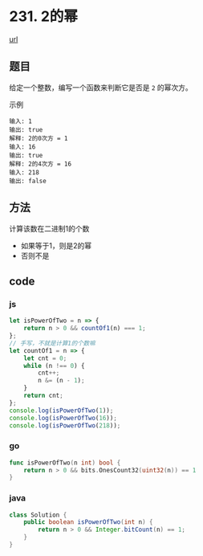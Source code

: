 # 231. 2的幂

[url](https://leetcode-cn.com/problems/power-of-two/)


## 题目

给定一个整数，编写一个函数来判断它是否是 `2` 的幂次方。

示例
```
输入: 1
输出: true
解释: 2的0次方 = 1
输入: 16
输出: true
解释: 2的4次方 = 16
输入: 218
输出: false
```


## 方法

计算该数在二进制1的个数
- 如果等于1，则是2的幂
- 否则不是

## code

### js

```js
let isPowerOfTwo = n => {
    return n > 0 && countOf1(n) === 1;
};
// 手写，不就是计算1的个数嘛
let countOf1 = n => {
    let cnt = 0;
    while (n !== 0) {
        cnt++;
        n &= (n - 1);
    }
    return cnt;
};
console.log(isPowerOfTwo(1));
console.log(isPowerOfTwo(16));
console.log(isPowerOfTwo(218));
```

### go

```go
func isPowerOfTwo(n int) bool {
	return n > 0 && bits.OnesCount32(uint32(n)) == 1
}
```

### java

```java
class Solution {
    public boolean isPowerOfTwo(int n) {
        return n > 0 && Integer.bitCount(n) == 1;
    }
}
```

